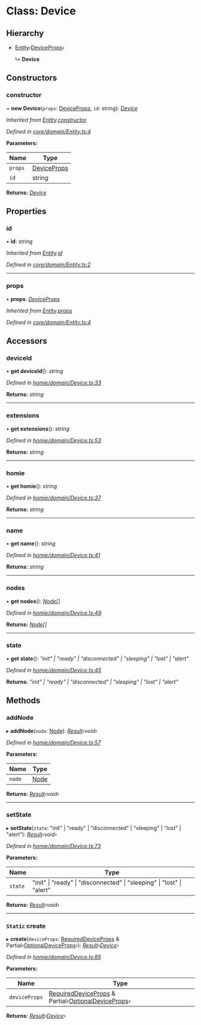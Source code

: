 # Class: Device

## Hierarchy

* [Entity](entity.md)‹[DeviceProps](../interfaces/deviceprops.md)›

  ↳ **Device**

## Constructors

###  constructor

\+ **new Device**(`props`: [DeviceProps](../interfaces/deviceprops.md), `id`: string): *[Device](device.md)*

*Inherited from [Entity](entity.md).[constructor](entity.md#constructor)*

*Defined in [core/domain/Entity.ts:4](https://github.com/AlejandroHerr/homieiot.ts/blob/a180e8f/src/core/domain/Entity.ts#L4)*

**Parameters:**

Name | Type |
------ | ------ |
`props` | [DeviceProps](../interfaces/deviceprops.md) |
`id` | string |

**Returns:** *[Device](device.md)*

## Properties

###  id

• **id**: *string*

*Inherited from [Entity](entity.md).[id](entity.md#id)*

*Defined in [core/domain/Entity.ts:2](https://github.com/AlejandroHerr/homieiot.ts/blob/a180e8f/src/core/domain/Entity.ts#L2)*

___

###  props

• **props**: *[DeviceProps](../interfaces/deviceprops.md)*

*Inherited from [Entity](entity.md).[props](entity.md#props)*

*Defined in [core/domain/Entity.ts:4](https://github.com/AlejandroHerr/homieiot.ts/blob/a180e8f/src/core/domain/Entity.ts#L4)*

## Accessors

###  deviceId

• **get deviceId**(): *string*

*Defined in [homie/domain/Device.ts:33](https://github.com/AlejandroHerr/homieiot.ts/blob/a180e8f/src/homie/domain/Device.ts#L33)*

**Returns:** *string*

___

###  extensions

• **get extensions**(): *string*

*Defined in [homie/domain/Device.ts:53](https://github.com/AlejandroHerr/homieiot.ts/blob/a180e8f/src/homie/domain/Device.ts#L53)*

**Returns:** *string*

___

###  homie

• **get homie**(): *string*

*Defined in [homie/domain/Device.ts:37](https://github.com/AlejandroHerr/homieiot.ts/blob/a180e8f/src/homie/domain/Device.ts#L37)*

**Returns:** *string*

___

###  name

• **get name**(): *string*

*Defined in [homie/domain/Device.ts:41](https://github.com/AlejandroHerr/homieiot.ts/blob/a180e8f/src/homie/domain/Device.ts#L41)*

**Returns:** *string*

___

###  nodes

• **get nodes**(): *[Node](node.md)[]*

*Defined in [homie/domain/Device.ts:49](https://github.com/AlejandroHerr/homieiot.ts/blob/a180e8f/src/homie/domain/Device.ts#L49)*

**Returns:** *[Node](node.md)[]*

___

###  state

• **get state**(): *"init" | "ready" | "disconnected" | "sleeping" | "lost" | "alert"*

*Defined in [homie/domain/Device.ts:45](https://github.com/AlejandroHerr/homieiot.ts/blob/a180e8f/src/homie/domain/Device.ts#L45)*

**Returns:** *"init" | "ready" | "disconnected" | "sleeping" | "lost" | "alert"*

## Methods

###  addNode

▸ **addNode**(`node`: [Node](node.md)): *[Result](result.md)‹void›*

*Defined in [homie/domain/Device.ts:57](https://github.com/AlejandroHerr/homieiot.ts/blob/a180e8f/src/homie/domain/Device.ts#L57)*

**Parameters:**

Name | Type |
------ | ------ |
`node` | [Node](node.md) |

**Returns:** *[Result](result.md)‹void›*

___

###  setState

▸ **setState**(`state`: "init" | "ready" | "disconnected" | "sleeping" | "lost" | "alert"): *[Result](result.md)‹void›*

*Defined in [homie/domain/Device.ts:73](https://github.com/AlejandroHerr/homieiot.ts/blob/a180e8f/src/homie/domain/Device.ts#L73)*

**Parameters:**

Name | Type |
------ | ------ |
`state` | "init" &#124; "ready" &#124; "disconnected" &#124; "sleeping" &#124; "lost" &#124; "alert" |

**Returns:** *[Result](result.md)‹void›*

___

### `Static` create

▸ **create**(`deviceProps`: [RequiredDeviceProps](../interfaces/requireddeviceprops.md) & Partial‹[OptionalDeviceProps](../interfaces/optionaldeviceprops.md)›): *[Result](result.md)‹[Device](device.md)›*

*Defined in [homie/domain/Device.ts:85](https://github.com/AlejandroHerr/homieiot.ts/blob/a180e8f/src/homie/domain/Device.ts#L85)*

**Parameters:**

Name | Type |
------ | ------ |
`deviceProps` | [RequiredDeviceProps](../interfaces/requireddeviceprops.md) & Partial‹[OptionalDeviceProps](../interfaces/optionaldeviceprops.md)› |

**Returns:** *[Result](result.md)‹[Device](device.md)›*
